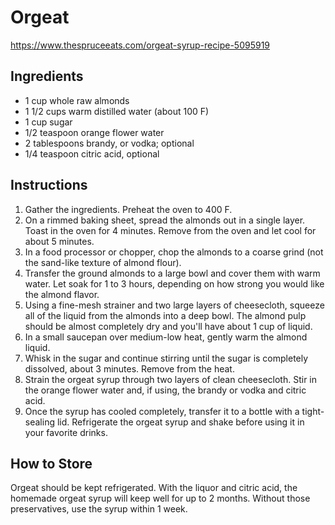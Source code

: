 # Orgeat

<https://www.thespruceeats.com/orgeat-syrup-recipe-5095919>

## Ingredients

* 1 cup whole raw almonds
* 1 1/2 cups warm distilled water (about 100 F)
* 1 cup sugar
* 1/2 teaspoon orange flower water
* 2 tablespoons brandy, or vodka; optional
* 1/4 teaspoon citric acid, optional

## Instructions

1. Gather the ingredients. Preheat the oven to 400 F.
2. On a rimmed baking sheet, spread the almonds out in a single layer. Toast in the oven for 4 minutes. Remove from the oven and let cool for about 5 minutes.
3. In a food processor or chopper, chop the almonds to a coarse grind (not the sand-like texture of almond flour).
4. Transfer the ground almonds to a large bowl and cover them with warm water. Let soak for 1 to 3 hours, depending on how strong you would like the almond flavor.
5. Using a fine-mesh strainer and two large layers of cheesecloth, squeeze all of the liquid from the almonds into a deep bowl. The almond pulp should be almost completely dry and you'll have about 1 cup of liquid.
6. In a small saucepan over medium-low heat, gently warm the almond liquid.
7. Whisk in the sugar and continue stirring until the sugar is completely dissolved, about 3 minutes. Remove from the heat.
8. Strain the orgeat syrup through two layers of clean cheesecloth. Stir in the orange flower water and, if using, the brandy or vodka and citric acid.
9. Once the syrup has cooled completely, transfer it to a bottle with a tight-sealing lid. Refrigerate the orgeat syrup and shake before using it in your favorite drinks. 

## How to Store

Orgeat should be kept refrigerated. With the liquor and citric acid, the homemade orgeat syrup will keep well for up to 2 months. Without those preservatives, use the syrup within 1 week.

[//]: # ( First attempt had very thick crust in places.  Parchment paper unnecessary. I also did not whisk the eggs causing them to be not well beaten, this lead to the top layer looking like a fried egg...visually disgusting, but tasted fine.)
